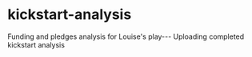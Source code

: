 # kickstart-analysis
Funding and pledges analysis for Louise's play---
Uploading completed kickstart analysis
